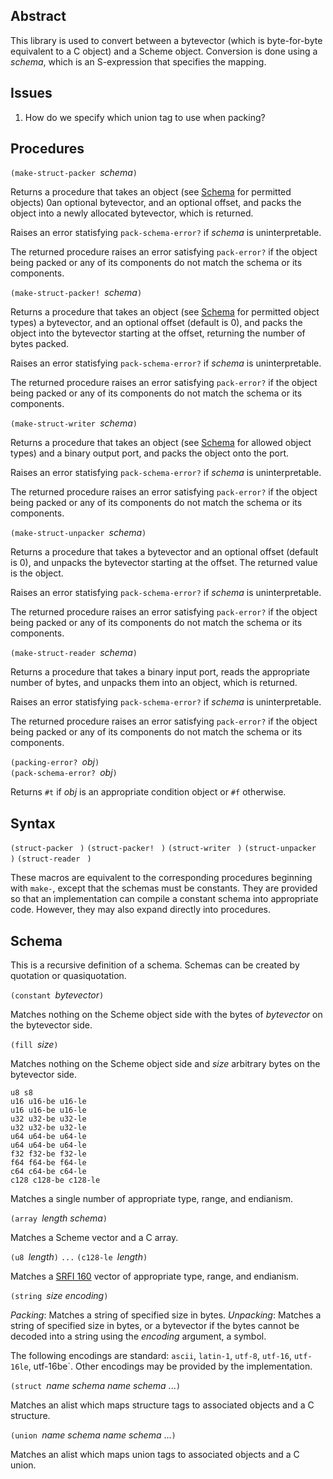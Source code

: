 ## Abstract

This library is used to convert between a bytevector (which is byte-for-byte
equivalent to a C object) and a Scheme object.  Conversion is done using a
*schema*, which is an S-expression that specifies the mapping.

## Issues

 1. How do we specify which union tag to use when packing?
    

## Procedures

`(make-struct-packer `*schema*`)`

Returns a procedure that takes an object
(see [Schema](#Schema) for permitted objects)
0an optional bytevector, and an optional offset,
and packs the object into a newly allocated bytevector,
which is returned.

Raises an error statisfying `pack-schema-error?`
if *schema* is uninterpretable.

The returned procedure
raises an error satisfying `pack-error?`
if the object being packed
or any of its components
do not match the schema or its components.

`(make-struct-packer! `*schema*`)`

Returns a procedure that takes an object
(see [Schema](#Schema) for permitted object types)
a bytevector, and an optional offset (default is 0),
and packs the object into the bytevector
starting at the offset, returning the number of bytes packed.

Raises an error statisfying `pack-schema-error?`
if *schema* is uninterpretable.

The returned procedure
raises an error satisfying `pack-error?`
if the object being packed
or any of its components
do not match the schema or its components.

`(make-struct-writer `*schema*`)`

Returns a procedure that takes an object
(see [Schema](#Schema) for allowed object types)
and a binary output port,
and packs the object onto the port.

Raises an error statisfying `pack-schema-error?`
if *schema* is uninterpretable.

The returned procedure
raises an error satisfying `pack-error?`
if the object being packed
or any of its components
do not match the schema or its components.

`(make-struct-unpacker `*schema*`)`

Returns a procedure that takes a bytevector
and an optional offset (default is 0),
and unpacks the bytevector
starting at the offset.
The returned value is the object.

Raises an error statisfying `pack-schema-error?`
if *schema* is uninterpretable.

The returned procedure
raises an error satisfying `pack-error?`
if the object being packed
or any of its components
do not match the schema or its components.

`(make-struct-reader `*schema*`)`

Returns a procedure that takes a binary input port,
reads the appropriate number of bytes,
and unpacks them into an object, which is returned.

Raises an error statisfying `pack-schema-error?`
if *schema* is uninterpretable.

The returned procedure
raises an error satisfying `pack-error?`
if the object being packed
or any of its components
do not match the schema or its components.

`(packing-error? `*obj*`)`  
`(pack-schema-error? `*obj*`)`

Returns `#t` if *obj* is an appropriate condition object
or `#f` otherwise.

## Syntax

`(struct-packer ` <schema>`)`
`(struct-packer! ` <schema>`)`
`(struct-writer ` <schema>`)`
`(struct-unpacker ` <schema>`)`
`(struct-reader ` <schema>`)`

These macros are equivalent to the corresponding procedures
beginning with `make-`, except that the schemas must be constants.
They are provided so that
an implementation can compile a constant schema into appropriate code.
However, they may also expand directly into procedures. 

## Schema

This is a recursive definition of a schema.
Schemas can be created by quotation or quasiquotation.

`(constant `*bytevector*`)`

Matches nothing on the Scheme object side
with the bytes of *bytevector* on the bytevector side.

`(fill `*size*`)`

Matches nothing on the Scheme object side
and *size* arbitrary bytes on the bytevector side.

```
u8 s8
u16 u16-be u16-le
u16 u16-be u16-le
u32 u32-be u32-le
u32 u32-be u32-le
u64 u64-be u64-le
u64 u64-be u64-le
f32 f32-be f32-le
f64 f64-be f64-le
c64 c64-be c64-le
c128 c128-be c128-le
```

Matches a single number of appropriate type, range, and endianism.

`(array `*length schema*`)`

Matches a Scheme vector and a C array.

`(u8 `*length*`)`
`...`
`(c128-le `*length*`)`

Matches a [SRFI 160](http://srfi.schemers.org/srfi-160/srfi-160.html)
vector of appropriate type, range, and endianism.

`(string `*size encoding*`)`

*Packing*: Matches a string of specified size in bytes.
*Unpacking*: Matches a string of specified size in bytes,
or a bytevector if the bytes cannot be decoded into a string
using the *encoding* argument, a symbol.

The following encodings are standard:
`ascii`, `latin-1`, `utf-8`, `utf-16`, `utf-16le`, utf-16be`.
Other encodings may be provided by the implementation.

`(struct `*name schema name schema* ...`)`

Matches an alist which maps structure tags to associated objects
and a C structure.

`(union `*name schema name schema* ...`)`

Matches an alist which maps union tags to associated objects
and a C union.



